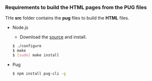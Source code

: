 ### Requirements to build the HTML pages from the PUG files
THe **src** folder contains the **pug** files to build the **HTML** files.

- Node.js
    - Download the [source](https://nodejs.org/download/) and install.
    ```bash
    $ ./configure
    $ make
    $ [sudo] make install
    ```

- Pug
    ```bash
    $ npm install pug-cli -g
    ```